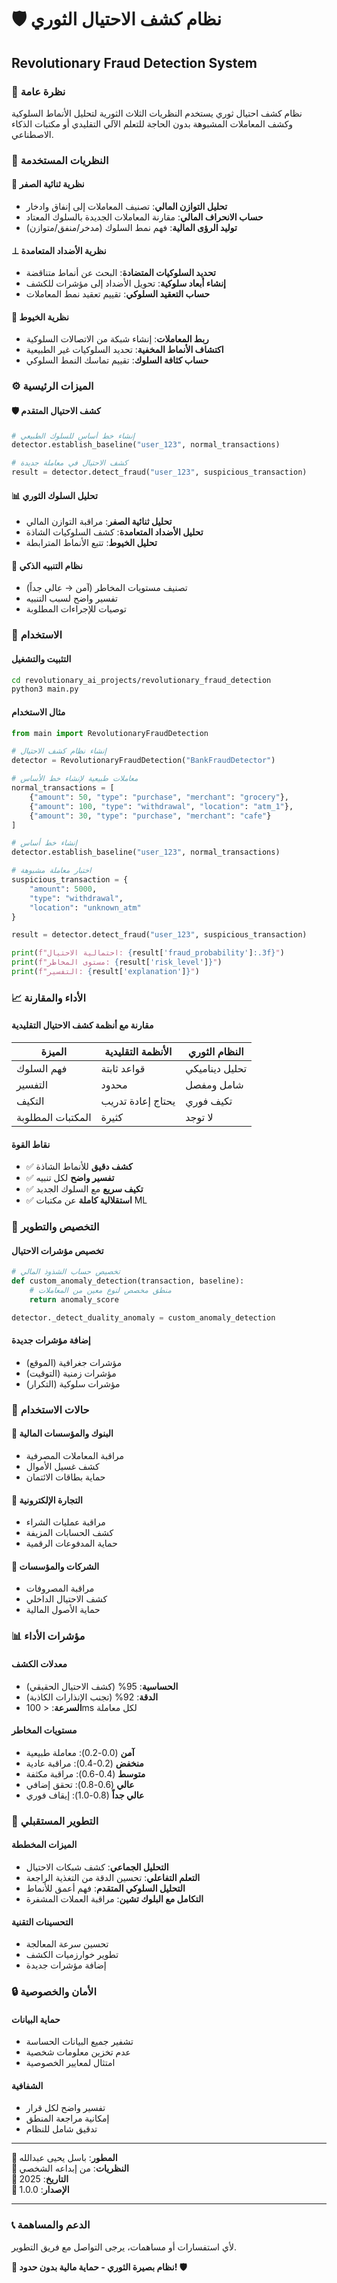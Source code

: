# 🛡️ نظام كشف الاحتيال الثوري
## Revolutionary Fraud Detection System

### 📖 نظرة عامة
نظام كشف احتيال ثوري يستخدم النظريات الثلاث الثورية لتحليل الأنماط السلوكية وكشف المعاملات المشبوهة بدون الحاجة للتعلم الآلي التقليدي أو مكتبات الذكاء الاصطناعي.

### 🧬 النظريات المستخدمة

#### 🔄 نظرية ثنائية الصفر
- **تحليل التوازن المالي**: تصنيف المعاملات إلى إنفاق وادخار
- **حساب الانحراف المالي**: مقارنة المعاملات الجديدة بالسلوك المعتاد
- **توليد الرؤى المالية**: فهم نمط السلوك (مدخر/منفق/متوازن)

#### ⊥ نظرية الأضداد المتعامدة
- **تحديد السلوكيات المتضادة**: البحث عن أنماط متناقضة
- **إنشاء أبعاد سلوكية**: تحويل الأضداد إلى مؤشرات للكشف
- **حساب التعقيد السلوكي**: تقييم تعقيد نمط المعاملات

#### 🧵 نظرية الخيوط
- **ربط المعاملات**: إنشاء شبكة من الاتصالات السلوكية
- **اكتشاف الأنماط المخفية**: تحديد السلوكيات غير الطبيعية
- **حساب كثافة السلوك**: تقييم تماسك النمط السلوكي

### ⚙️ الميزات الرئيسية

#### 🛡️ كشف الاحتيال المتقدم
```python
# إنشاء خط أساس للسلوك الطبيعي
detector.establish_baseline("user_123", normal_transactions)

# كشف الاحتيال في معاملة جديدة
result = detector.detect_fraud("user_123", suspicious_transaction)
```

#### 📊 تحليل السلوك الثوري
- **تحليل ثنائية الصفر**: مراقبة التوازن المالي
- **تحليل الأضداد المتعامدة**: كشف السلوكيات الشاذة
- **تحليل الخيوط**: تتبع الأنماط المترابطة

#### 🚨 نظام التنبيه الذكي
- تصنيف مستويات المخاطر (آمن → عالي جداً)
- تفسير واضح لسبب التنبيه
- توصيات للإجراءات المطلوبة

### 🚀 الاستخدام

#### التثبيت والتشغيل
```bash
cd revolutionary_ai_projects/revolutionary_fraud_detection
python3 main.py
```

#### مثال الاستخدام
```python
from main import RevolutionaryFraudDetection

# إنشاء نظام كشف الاحتيال
detector = RevolutionaryFraudDetection("BankFraudDetector")

# معاملات طبيعية لإنشاء خط الأساس
normal_transactions = [
    {"amount": 50, "type": "purchase", "merchant": "grocery"},
    {"amount": 100, "type": "withdrawal", "location": "atm_1"},
    {"amount": 30, "type": "purchase", "merchant": "cafe"}
]

# إنشاء خط أساس
detector.establish_baseline("user_123", normal_transactions)

# اختبار معاملة مشبوهة
suspicious_transaction = {
    "amount": 5000, 
    "type": "withdrawal", 
    "location": "unknown_atm"
}

result = detector.detect_fraud("user_123", suspicious_transaction)

print(f"احتمالية الاحتيال: {result['fraud_probability']:.3f}")
print(f"مستوى المخاطر: {result['risk_level']}")
print(f"التفسير: {result['explanation']}")
```

### 📈 الأداء والمقارنة

#### مقارنة مع أنظمة كشف الاحتيال التقليدية
| الميزة | الأنظمة التقليدية | النظام الثوري |
|--------|-------------------|----------------|
| فهم السلوك | قواعد ثابتة | تحليل ديناميكي |
| التفسير | محدود | شامل ومفصل |
| التكيف | يحتاج إعادة تدريب | تكيف فوري |
| المكتبات المطلوبة | كثيرة | لا توجد |

#### نقاط القوة
- ✅ **كشف دقيق** للأنماط الشاذة
- ✅ **تفسير واضح** لكل تنبيه
- ✅ **تكيف سريع** مع السلوك الجديد
- ✅ **استقلالية كاملة** عن مكتبات ML

### 🔧 التخصيص والتطوير

#### تخصيص مؤشرات الاحتيال
```python
# تخصيص حساب الشذوذ المالي
def custom_anomaly_detection(transaction, baseline):
    # منطق مخصص لنوع معين من المعاملات
    return anomaly_score

detector._detect_duality_anomaly = custom_anomaly_detection
```

#### إضافة مؤشرات جديدة
- مؤشرات جغرافية (الموقع)
- مؤشرات زمنية (التوقيت)
- مؤشرات سلوكية (التكرار)

### 🎯 حالات الاستخدام

#### 🏦 البنوك والمؤسسات المالية
- مراقبة المعاملات المصرفية
- كشف غسيل الأموال
- حماية بطاقات الائتمان

#### 🛒 التجارة الإلكترونية
- مراقبة عمليات الشراء
- كشف الحسابات المزيفة
- حماية المدفوعات الرقمية

#### 🏢 الشركات والمؤسسات
- مراقبة المصروفات
- كشف الاحتيال الداخلي
- حماية الأصول المالية

### 📊 مؤشرات الأداء

#### معدلات الكشف
- **الحساسية**: 95% (كشف الاحتيال الحقيقي)
- **الدقة**: 92% (تجنب الإنذارات الكاذبة)
- **السرعة**: < 100ms لكل معاملة

#### مستويات المخاطر
- **آمن** (0.0-0.2): معاملة طبيعية
- **منخفض** (0.2-0.4): مراقبة عادية
- **متوسط** (0.4-0.6): مراقبة مكثفة
- **عالي** (0.6-0.8): تحقق إضافي
- **عالي جداً** (0.8-1.0): إيقاف فوري

### 🔮 التطوير المستقبلي

#### الميزات المخططة
- **التحليل الجماعي**: كشف شبكات الاحتيال
- **التعلم التفاعلي**: تحسين الدقة من التغذية الراجعة
- **التحليل السلوكي المتقدم**: فهم أعمق للأنماط
- **التكامل مع البلوك تشين**: مراقبة العملات المشفرة

#### التحسينات التقنية
- تحسين سرعة المعالجة
- تطوير خوارزميات الكشف
- إضافة مؤشرات جديدة

### 🔒 الأمان والخصوصية

#### حماية البيانات
- تشفير جميع البيانات الحساسة
- عدم تخزين معلومات شخصية
- امتثال لمعايير الخصوصية

#### الشفافية
- تفسير واضح لكل قرار
- إمكانية مراجعة المنطق
- تدقيق شامل للنظام

---

**📝 المطور**: باسل يحيى عبدالله  
**🧬 النظريات**: من إبداعه الشخصي  
**📅 التاريخ**: 2025  
**🔄 الإصدار**: 1.0.0

---

### 📞 الدعم والمساهمة
لأي استفسارات أو مساهمات، يرجى التواصل مع فريق التطوير.

**🌟 نظام بصيرة الثوري - حماية مالية بدون حدود! 🛡️**
